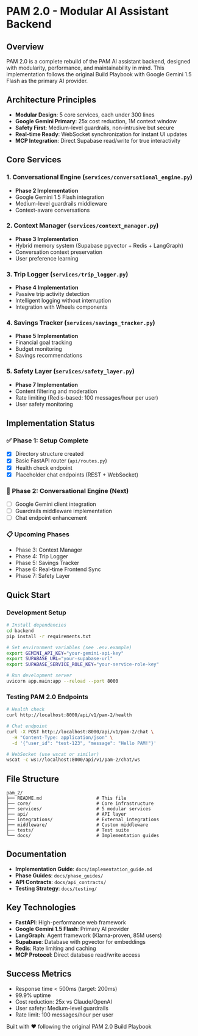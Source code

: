 # PAM 2.0 - Modular AI Assistant Backend

## Overview
PAM 2.0 is a complete rebuild of the PAM AI assistant backend, designed with modularity, performance, and maintainability in mind. This implementation follows the original Build Playbook with Google Gemini 1.5 Flash as the primary AI provider.

## Architecture Principles
- **Modular Design**: 5 core services, each under 300 lines
- **Google Gemini Primary**: 25x cost reduction, 1M context window
- **Safety First**: Medium-level guardrails, non-intrusive but secure
- **Real-time Ready**: WebSocket synchronization for instant UI updates
- **MCP Integration**: Direct Supabase read/write for true interactivity

## Core Services

### 1. Conversational Engine (`services/conversational_engine.py`)
- **Phase 2 Implementation**
- Google Gemini 1.5 Flash integration
- Medium-level guardrails middleware
- Context-aware conversations

### 2. Context Manager (`services/context_manager.py`)
- **Phase 3 Implementation**
- Hybrid memory system (Supabase pgvector + Redis + LangGraph)
- Conversation context preservation
- User preference learning

### 3. Trip Logger (`services/trip_logger.py`)
- **Phase 4 Implementation**
- Passive trip activity detection
- Intelligent logging without interruption
- Integration with Wheels components

### 4. Savings Tracker (`services/savings_tracker.py`)
- **Phase 5 Implementation**
- Financial goal tracking
- Budget monitoring
- Savings recommendations

### 5. Safety Layer (`services/safety_layer.py`)
- **Phase 7 Implementation**
- Content filtering and moderation
- Rate limiting (Redis-based: 100 messages/hour per user)
- User safety monitoring

## Implementation Status

### ✅ Phase 1: Setup Complete
- [x] Directory structure created
- [x] Basic FastAPI router (`api/routes.py`)
- [x] Health check endpoint
- [x] Placeholder chat endpoints (REST + WebSocket)

### 🔄 Phase 2: Conversational Engine (Next)
- [ ] Google Gemini client integration
- [ ] Guardrails middleware implementation
- [ ] Chat endpoint enhancement

### 📋 Upcoming Phases
- Phase 3: Context Manager
- Phase 4: Trip Logger
- Phase 5: Savings Tracker
- Phase 6: Real-time Frontend Sync
- Phase 7: Safety Layer

## Quick Start

### Development Setup
```bash
# Install dependencies
cd backend
pip install -r requirements.txt

# Set environment variables (see .env.example)
export GEMINI_API_KEY="your-gemini-api-key"
export SUPABASE_URL="your-supabase-url"
export SUPABASE_SERVICE_ROLE_KEY="your-service-role-key"

# Run development server
uvicorn app.main:app --reload --port 8000
```

### Testing PAM 2.0 Endpoints
```bash
# Health check
curl http://localhost:8000/api/v1/pam-2/health

# Chat endpoint
curl -X POST http://localhost:8000/api/v1/pam-2/chat \
  -H "Content-Type: application/json" \
  -d '{"user_id": "test-123", "message": "Hello PAM!"}'

# WebSocket (use wscat or similar)
wscat -c ws://localhost:8000/api/v1/pam-2/chat/ws
```

## File Structure
```
pam_2/
├── README.md                    # This file
├── core/                        # Core infrastructure
├── services/                    # 5 modular services
├── api/                         # API layer
├── integrations/                # External integrations
├── middleware/                  # Custom middleware
├── tests/                       # Test suite
└── docs/                        # Implementation guides
```

## Documentation
- **Implementation Guide**: `docs/implementation_guide.md`
- **Phase Guides**: `docs/phase_guides/`
- **API Contracts**: `docs/api_contracts/`
- **Testing Strategy**: `docs/testing/`

## Key Technologies
- **FastAPI**: High-performance web framework
- **Google Gemini 1.5 Flash**: Primary AI provider
- **LangGraph**: Agent framework (Klarna-proven, 85M users)
- **Supabase**: Database with pgvector for embeddings
- **Redis**: Rate limiting and caching
- **MCP Protocol**: Direct database read/write access

## Success Metrics
- Response time < 500ms (target: 200ms)
- 99.9% uptime
- Cost reduction: 25x vs Claude/OpenAI
- User safety: Medium-level guardrails
- Rate limit: 100 messages/hour per user

Built with ❤️ following the original PAM 2.0 Build Playbook
